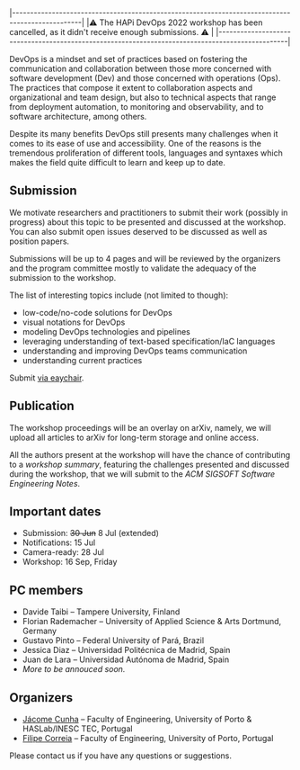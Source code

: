 |-------------------------------------------------------------------------------------------------|
|⚠️ The HAPi DevOps 2022 workshop has been cancelled, as it didn't receive enough submissions. ⚠️ |
|-------------------------------------------------------------------------------------------------|


DevOps is a mindset and set of practices based on fostering the communication and collaboration between those more concerned with software development (Dev) and those concerned with operations (Ops). The practices that compose it extent to collaboration aspects and organizational and team design, but also to technical aspects that range from deployment automation, to monitoring and observability, and to software architecture, among others.

Despite its many benefits DevOps still presents many challenges when it comes to its ease of use and accessibility. One of the reasons is the tremendous proliferation of different tools, languages and syntaxes which makes the field quite difficult to learn and keep up to date.

## Submission

We motivate researchers and practitioners to submit their work (possibly in progress) about this topic to be presented and discussed at the workshop. You can also submit open issues deserved to be discussed as well as position papers. 

Submissions will be up to 4 pages and will be reviewed by the organizers and the program committee mostly to validate the adequacy of the submission to the workshop. 

The list of interesting topics include (not limited to though):

- low-code/no-code solutions for DevOps
- visual notations for DevOps
- modeling DevOps technologies and pipelines
- leveraging understanding of text-based specification/IaC languages
- understanding and improving DevOps teams communication
- understanding current practices

Submit [via eaychair](https://easychair.org/conferences/?conf=hapidevops2022).

## Publication

The workshop proceedings will be an overlay on arXiv, namely, we will upload all articles to arXiv for long-term storage and online access. 

All the authors present at the workshop will have the chance of contributing to a <em>workshop summary</em>, featuring the challenges presented and discussed during the workshop, that we will submit to the <em>ACM SIGSOFT Software Engineering Notes</em>.

## Important dates

 * Submission: ~~30 Jun~~ 8 Jul (extended)
 * Notifications: 15 Jul
 * Camera-ready: 28 Jul
 * Workshop: 16 Sep, Friday

## PC members

- Davide Taibi – Tampere University, Finland
- Florian Rademacher – University of Applied Science & Arts Dortmund, Germany
- Gustavo Pinto – Federal University of Pará, Brazil
- Jessica Diaz – Universidad Politécnica de Madrid, Spain
- Juan de Lara – Universidad Autónoma de Madrid, Spain
- _More to be annouced soon._


## Organizers

- [Jácome Cunha](http://fe.up.pt/~jacome) – Faculty of Engineering, University of Porto & HASLab/INESC TEC, Portugal
- [Filipe Correia](http://filipecorreia.eu) – Faculty of Engineering, University of Porto, Portugal

Please contact us if you have any questions or suggestions.
